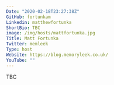 ```yaml
---
Date: "2020-02-18T23:27:38Z"
GitHub: fortunkam
Linkedin: matthewfortunka
ShortBio: TBC
image: /img/hosts/mattfortunka.jpg
Title: Matt Fortunka
Twitter: memleek
Type: host
Website: https://blog.memoryleek.co.uk/
YouTube: ""
---
```

TBC